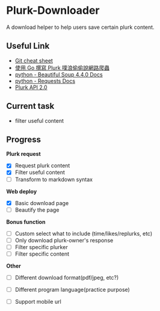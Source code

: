 # Plurk-Downloader
A download helper to help users save certain plurk content.

## Useful Link
 * [Git cheat sheet][git]
 * [使用 Go 撰寫 Plurk 噗浪偷偷說網路爬蟲][go-crawler]
 * [python - Beautiful Soup 4.4.0 Docs][bs4]
 * [python - Requests Docs][requests]
 * [Plurk API 2.0][plurkAPI]

## Current task
 * filter useful content

## Progress
 **Plurk request**
  - [x] Request plurk content
  - [x] Filter useful content
  - [ ] Transform to markdown syntax

 **Web deploy**
  - [x] Basic download page
  - [ ] Beautify the page

 **Bonus function**
  - [ ] Custom select what to include (time/likes/replurks, etc)
  - [ ] Only download plurk-owner's response
  - [ ] Filter specific plurker
  - [ ] Filter specific content

 **Other**
  - [ ] Different download format(pdf/jpeg, etc?)
  - [ ] Different program language(practice purpose)
  - [ ] Support mobile url


[git]: https://hackmd.io/Lbv2CVgQSFGicwa1ZVXcOw
[go-crawler]: https://city.shaform.com/zh/2019/01/11/plurk-crawler/
[bs4]: https://www.crummy.com/software/BeautifulSoup/bs4/doc/
[requests]: https://2.python-requests.org/en/master/user/quickstart/
[plurkAPI]: https://www.plurk.com/API 
